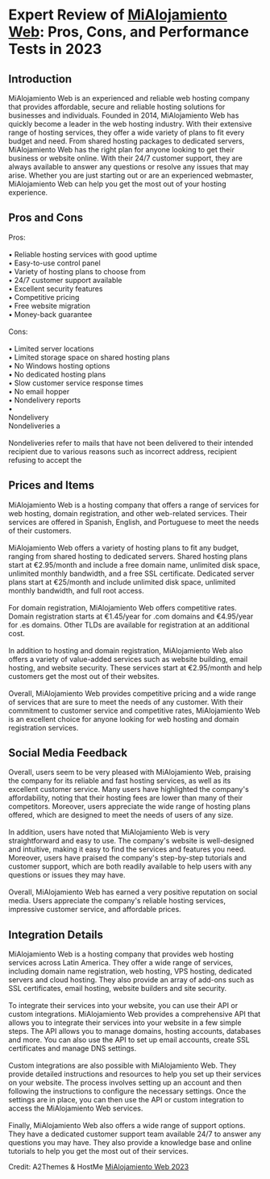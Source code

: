 <h1>Expert Review of <a href="https://a2themes.com/mialojamiento-web-reviews">MiAlojamiento Web</a>: Pros, Cons, and Performance Tests in 2023</h1>
<h2>Introduction</h2>
MiAlojamiento Web is an experienced and reliable web hosting company that provides affordable, secure and reliable hosting solutions for businesses and individuals. Founded in 2014, MiAlojamiento Web has quickly become a leader in the web hosting industry. With their extensive range of hosting services, they offer a wide variety of plans to fit every budget and need. From shared hosting packages to dedicated servers, MiAlojamiento Web has the right plan for anyone looking to get their business or website online. With their 24/7 customer support, they are always available to answer any questions or resolve any issues that may arise. Whether you are just starting out or are an experienced webmaster, MiAlojamiento Web can help you get the most out of your hosting experience.
<h2>Pros and Cons</h2>
Pros:<br><br>• Reliable hosting services with good uptime<br>• Easy-to-use control panel<br>• Variety of hosting plans to choose from<br>• 24/7 customer support available<br>• Excellent security features<br>• Competitive pricing<br>• Free website migration<br>• Money-back guarantee<br><br>Cons:<br><br>• Limited server locations<br>• Limited storage space on shared hosting plans<br>• No Windows hosting options<br>• No dedicated hosting plans<br>• Slow customer service response times<br>• No email hopper<br>• Nondelivery reports<br>• <br>Nondelivery<br>Nondeliveries a<br><br>Nondeliveries refer to mails that have not been delivered to their intended recipient due to various reasons such as incorrect address, recipient refusing to accept the
<h2>Prices and Items</h2>
MiAlojamiento Web is a hosting company that offers a range of services for web hosting, domain registration, and other web-related services. Their services are offered in Spanish, English, and Portuguese to meet the needs of their customers.<br><br>MiAlojamiento Web offers a variety of hosting plans to fit any budget, ranging from shared hosting to dedicated servers. Shared hosting plans start at €2.95/month and include a free domain name, unlimited disk space, unlimited monthly bandwidth, and a free SSL certificate. Dedicated server plans start at €25/month and include unlimited disk space, unlimited monthly bandwidth, and full root access.<br><br>For domain registration, MiAlojamiento Web offers competitive rates. Domain registration starts at €1.45/year for .com domains and €4.95/year for .es domains. Other TLDs are available for registration at an additional cost.<br><br>In addition to hosting and domain registration, MiAlojamiento Web also offers a variety of value-added services such as website building, email hosting, and website security. These services start at €2.95/month and help customers get the most out of their websites.<br><br>Overall, MiAlojamiento Web provides competitive pricing and a wide range of services that are sure to meet the needs of any customer. With their commitment to customer service and competitive rates, MiAlojamiento Web is an excellent choice for anyone looking for web hosting and domain registration services.
<h2>Social Media Feedback</h2>
Overall, users seem to be very pleased with MiAlojamiento Web, praising the company for its reliable and fast hosting services, as well as its excellent customer service. Many users have highlighted the company's affordability, noting that their hosting fees are lower than many of their competitors. Moreover, users appreciate the wide range of hosting plans offered, which are designed to meet the needs of users of any size.<br><br>In addition, users have noted that MiAlojamiento Web is very straightforward and easy to use. The company's website is well-designed and intuitive, making it easy to find the services and features you need. Moreover, users have praised the company's step-by-step tutorials and customer support, which are both readily available to help users with any questions or issues they may have.<br><br>Overall, MiAlojamiento Web has earned a very positive reputation on social media. Users appreciate the company's reliable hosting services, impressive customer service, and affordable prices.
<h2>Integration Details</h2>
MiAlojamiento Web is a hosting company that provides web hosting services across Latin America. They offer a wide range of services, including domain name registration, web hosting, VPS hosting, dedicated servers and cloud hosting. They also provide an array of add-ons such as SSL certificates, email hosting, website builders and site security.<br><br>To integrate their services into your website, you can use their API or custom integrations. MiAlojamiento Web provides a comprehensive API that allows you to integrate their services into your website in a few simple steps. The API allows you to manage domains, hosting accounts, databases and more. You can also use the API to set up email accounts, create SSL certificates and manage DNS settings.<br><br>Custom integrations are also possible with MiAlojamiento Web. They provide detailed instructions and resources to help you set up their services on your website. The process involves setting up an account and then following the instructions to configure the necessary settings. Once the settings are in place, you can then use the API or custom integration to access the MiAlojamiento Web services.<br><br>Finally, MiAlojamiento Web also offers a wide range of support options. They have a dedicated customer support team available 24/7 to answer any questions you may have. They also provide a knowledge base and online tutorials to help you get the most out of their services.
<p>Credit: A2Themes & HostMe <a href="https://a2themes.com/mialojamiento-web-reviews">MiAlojamiento Web 2023</a></p>